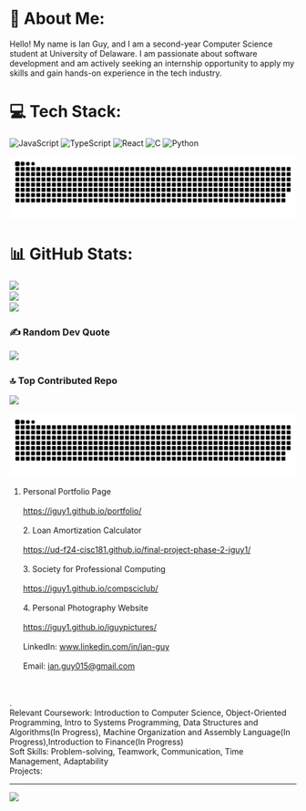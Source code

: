 # 💫 About Me:
Hello! My name is Ian Guy, and I am a second-year Computer Science student at University of Delaware. I am passionate about software development and am actively seeking an internship opportunity to apply my skills and gain hands-on experience in the tech industry.

# 💻 Tech Stack:
![JavaScript](https://img.shields.io/badge/javascript-%23323330.svg?style=for-the-badge&logo=javascript&logoColor=%23F7DF1E) ![TypeScript](https://img.shields.io/badge/typescript-%23007ACC.svg?style=for-the-badge&logo=typescript&logoColor=white) ![React](https://img.shields.io/badge/react-%2320232a.svg?style=for-the-badge&logo=react&logoColor=%2361DAFB) ![C](https://img.shields.io/badge/c-%2300599C.svg?style=for-the-badge&logo=c&logoColor=white) ![Python](https://img.shields.io/badge/python-3670A0?style=for-the-badge&logo=python&logoColor=ffdd54)


<picture>
  <source media="(prefers-color-scheme: dark)" srcset="https://raw.githubusercontent.com/tobiasmeyhoefer/tobiasmeyhoefer/output/github-snake-dark.svg" />
  <source media="(prefers-color-scheme: light)" srcset="https://raw.githubusercontent.com/tobiasmeyhoefer/tobiasmeyhoefer/output/github-snake.svg" />
  <img alt="github-snake" src="https://raw.githubusercontent.com/iguy1/iguy1/output/github-snake.svg" />
</picture>

# 📊 GitHub Stats:
![](https://github-readme-stats.vercel.app/api?username=iguy1&theme=dark&hide_border=false&include_all_commits=true&count_private=false)<br/>
![](https://nirzak-streak-stats.vercel.app/?user=iguy1&theme=dark&hide_border=false)<br/>
![](https://github-readme-stats.vercel.app/api/top-langs/?username=iguy1&theme=dark&hide_border=false&include_all_commits=true&count_private=false&layout=compact)

### ✍️ Random Dev Quote
![](https://quotes-github-readme.vercel.app/api?type=horizontal&theme=dark)

### 🔝 Top Contributed Repo
![](https://github-contributor-stats.vercel.app/api?username=iguy1&limit=5&theme=dark&combine_all_yearly_contributions=true)

<picture>
  <source media="(prefers-color-scheme: dark)" srcset="https://raw.githubusercontent.com/tobiasmeyhoefer/tobiasmeyhoefer/output/github-snake-dark.svg" />
  <source media="(prefers-color-scheme: light)" srcset="https://raw.githubusercontent.com/tobiasmeyhoefer/tobiasmeyhoefer/output/github-snake.svg" />
  <img alt="github-snake" src="https://raw.githubusercontent.com/iguy1/iguy1/output/github-snake.svg" />
</picture>

 1. Personal Portfolio Page<br><br>https://iguy1.github.io/portfolio/<br><br>2. Loan Amortization Calculator<br><br>https://ud-f24-cisc181.github.io/final-project-phase-2-iguy1/<br><br>3. Society for Professional Computing<br><br>https://iguy1.github.io/compsciclub/<br><br>4. Personal Photography Website<br><br>https://iguy1.github.io/iguypictures/<br><br>LinkedIn: www.linkedin.com/in/ian-guy<br><br>Email: ian.guy015@gmail.com<br><br><br>

.<br>Relevant Coursework: Introduction to Computer Science, Object-Oriented Programming, Intro to Systems Programming, Data Structures and Algorithms(In Progress), Machine Organization and Assembly Language(In Progress),Introduction to Finance(In Progress)<br>Soft Skills: Problem-solving, Teamwork, Communication, Time Management, Adaptability<br>Projects:<br>

---
[![](https://visitcount.itsvg.in/api?id=iguy1&icon=0&color=0)](https://visitcount.itsvg.in)

<!-- Proudly created with GPRM ( https://gprm.itsvg.in ) -->
